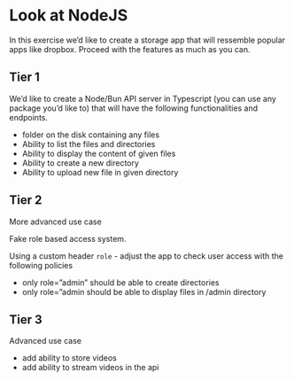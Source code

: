 # Look at NodeJS

In this exercise we’d like to create a storage app that will ressemble popular apps like dropbox. Proceed with the features as much as you can.

## Tier 1

We’d like to create a Node/Bun API server in Typescript (you can use any package you’d like to) that will have the following functionalities and endpoints.

- folder on the disk containing any files
- Ability to list the files and directories
- Ability to display the content of given files
- Ability to create a new directory
- Ability to upload new file in given directory

## Tier 2

More advanced use case

Fake role based access system.

Using a custom header `role` - adjust the app to check user access with the following policies

- only role=”admin” should be able to create directories
- only role=”admin should be able to display files in /admin directory

## Tier 3

Advanced use case

- add ability to store videos
- add ability to stream videos in the api
